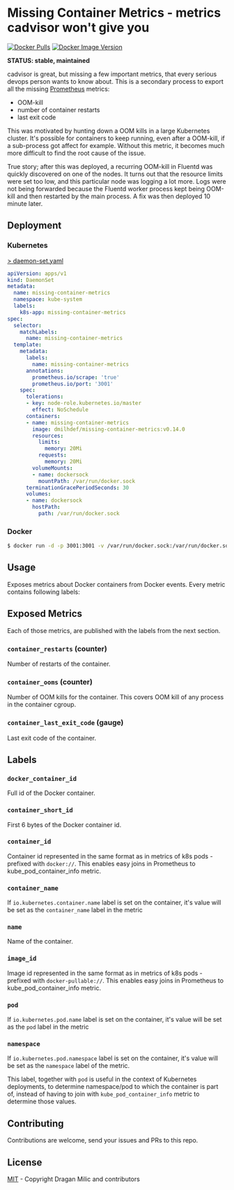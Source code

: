 # Missing Container Metrics - metrics cadvisor won't give you

[![Docker Pulls](https://img.shields.io/docker/pulls/dmilhdef/missing-container-metrics.svg?maxAge=604800)][hub]
[![Docker Image Version](https://img.shields.io/docker/v/dmilhdef/missing-container-metrics?sort=semver)][hub]


**STATUS: stable, maintained**

cadvisor is great, but missing a few important metrics, that every serious devops person wants to know about.
This is a secondary process to export all the missing [Prometheus](https://prometheus.io) metrics:

* OOM-kill
* number of container restarts
* last exit code

This was motivated by hunting down a OOM kills in a large Kubernetes cluster.
It's possible for containers to keep running, even after a OOM-kill, if a
sub-process got affect for example. Without this metric, it becomes much more
difficult to find the root cause of the issue.

True story; after this was deployed, a recurring OOM-kill in Fluentd was
quickly discovered on one of the nodes. It turns out that the resource limits
were set too low, and this particular node was logging a lot more. Logs were
not being forwarded because the Fluentd worker process kept being OOM-kill and
then restarted by the main process. A fix was then deployed 10 minute later.

## Deployment

### Kubernetes

[> daemon-set.yaml](daemon-set.yaml)
```yaml
apiVersion: apps/v1
kind: DaemonSet
metadata:
  name: missing-container-metrics
  namespace: kube-system
  labels:
    k8s-app: missing-container-metrics
spec:
  selector:
    matchLabels:
      name: missing-container-metrics
  template:
    metadata:
      labels:
        name: missing-container-metrics
      annotations:
        prometheus.io/scrape: 'true'
        prometheus.io/port: '3001'
    spec:
      tolerations:
      - key: node-role.kubernetes.io/master
        effect: NoSchedule
      containers:
      - name: missing-container-metrics
        image: dmilhdef/missing-container-metrics:v0.14.0
        resources:
          limits:
            memory: 20Mi
          requests:
            memory: 20Mi
        volumeMounts:
        - name: dockersock
          mountPath: /var/run/docker.sock
      terminationGracePeriodSeconds: 30
      volumes:
      - name: dockersock
        hostPath:
          path: /var/run/docker.sock
```

### Docker

```sh
$ docker run -d -p 3001:3001 -v /var/run/docker.sock:/var/run/docker.sock dmilhdef/missing-container-metrics:v0.14.0
```

## Usage

Exposes metrics about Docker containers from Docker events.
Every metric contains following labels:
## Exposed Metrics

Each of those metrics, are published with the labels from the next section.

### `container_restarts` (counter)

Number of restarts of the container. 

### `container_ooms` (counter)

Number of OOM kills for the container. This covers OOM kill of any process in
the container cgroup.

### `container_last_exit_code` (gauge)

Last exit code of the container.

## Labels

### `docker_container_id`

Full id of the Docker container.

### `container_short_id`

First 6 bytes of the Docker container id.

### `container_id`

Container id represented in the same format as in metrics of k8s pods - prefixed with `docker://`. This enables easy joins in Prometheus to kube_pod_container_info metric.

### `container_name`

If `io.kubernetes.container.name` label is set on the container, it's value
will be set as the `container_name` label in the metric

### `name`

Name of the container.

### `image_id`

Image id represented in the same format as in metrics of k8s pods - prefixed with `docker-pullable://`. This enables easy joins in Prometheus to kube_pod_container_info metric.

### `pod`

If `io.kubernetes.pod.name` label is set on the container, it's value
will be set as the `pod` label in the metric


### `namespace`

If `io.kubernetes.pod.namespace` label is set on the container, it's value
will be set as the `namespace` label of the metric.

This label, together with `pod` is useful in the context of Kubernetes deployments, to determine namespace/pod to which the container is part of,
instead of having to join with `kube_pod_container_info` metric to determine
those values.


## Contributing

Contributions are welcome, send your issues and PRs to this repo.

## License

[MIT](LICENSE) - Copyright Dragan Milic and contributors


[hub]: https://hub.docker.com/r/dmilhdef/missing-container-metrics/
